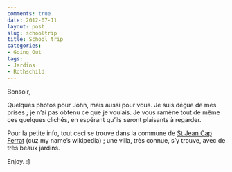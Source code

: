 ```yaml
---
comments: true
date: 2012-07-11
layout: post
slug: schooltrip
title: School trip
categories: 
- Going Out
tags: 
- Jardins
- Rothschild
---
```


<!-- PHOTO 1 -->
<!-- PHOTO 2 -->
<!-- PHOTO 3 -->
<!-- PHOTO 4 -->
<!-- PHOTO 5 -->
<!-- PHOTO 6 -->

Bonsoir, 

Quelques photos pour John, mais aussi pour vous. Je suis déçue de mes prises ; je n’ai pas obtenu ce que je voulais. Je vous ramène tout de même ces quelques clichés, en espérant qu’ils seront plaisants à regarder.

Pour la petite info, tout ceci se trouve dans la commune de [St Jean Cap Ferrat](http://fr.wikipedia.org/wiki/Saint-Jean-Cap-Ferrat) (cuz my name’s wikipedia) ; une villa, très connue, s’y trouve, avec de très beaux jardins.

Enjoy. :]
